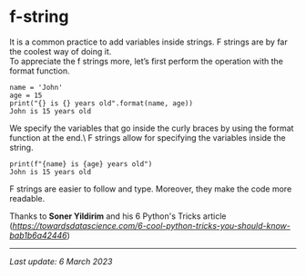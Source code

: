 # f-string

It is a common practice to add variables inside strings. F strings are by far the coolest way of doing it.\
To appreciate the f strings more, let’s first perform the operation with the format function.
```
name = 'John'
age = 15
print("{} is {} years old".format(name, age))
John is 15 years old
```
We specify the variables that go inside the curly braces by using the format function at the end.\ 
F strings allow for specifying the variables inside the string.
```
print(f"{name} is {age} years old")
John is 15 years old
```
F strings are easier to follow and type. Moreover, they make the code more readable.

Thanks to __Soner Yildirim__ and his 6 Python's Tricks article (_https://towardsdatascience.com/6-cool-python-tricks-you-should-know-bab1b6a42446_)

---
_Last update: 6 March 2023_
